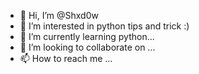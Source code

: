 - 👋 Hi, I’m @Shxd0w
- 👀 I’m interested in python tips and trick :)
- 🌱 I’m currently learning python...
- 💞️ I’m looking to collaborate on ...
- 📫 How to reach me ...

<!---
Shxd0w/Shxd0w is a ✨ special ✨ repository because its `README.md` (this file) appears on your GitHub profile.
You can click the Preview link to take a look at your changes.
--->
